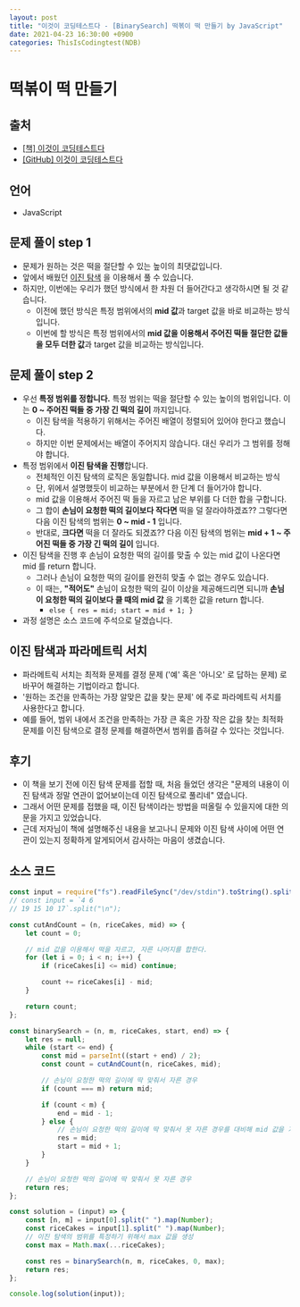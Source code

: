 ```yaml
---
layout: post
title: "이것이 코딩테스트다 - [BinarySearch] 떡볶이 떡 만들기 by JavaScript"
date: 2021-04-23 16:30:00 +0900
categories: ThisIsCodingtest(NDB)
---
```


# 떡볶이 떡 만들기

## 출처

- [[책] 이것이 코딩테스트다](https://www.hanbit.co.kr/store/books/look.php?p_code=B8945183661)
- [[GitHub] 이것이 코딩테스트다](https://github.com/ndb796/python-for-coding-test)

## 언어

- JavaScript

## 문제 풀이 step 1

- 문제가 원하는 것은 떡을 절단할 수 있는 높이의 최댓값입니다.
- 앞에서 배웠던 [이진 탐색](<https://qkrrlgh519.github.io/thisiscodingtest(ndb)/2021/04/22/ThisIsCodingtest-7-2.html>) 을 이용해서 풀 수 있습니다.
- 하지만, 이번에는 우리가 했던 방식에서 한 차원 더 들어간다고 생각하시면 될 것 같습니다.
  - 이전에 했던 방식은 특정 범위에서의 **mid 값**과 target 값을 바로 비교하는 방식입니다.
  - 이번에 할 방식은 특정 범위에서의 **mid 값을 이용해서 주어진 떡들 절단한 값들을 모두 더한 값**과 target 값을 비교하는 방식입니다.

## 문제 풀이 step 2

- 우선 **특정 범위를 정합니다.** 특정 범위는 떡을 절단할 수 있는 높이의 범위입니다. 이는 **0 ~ 주어진 떡들 중 가장 긴 떡의 길이** 까지입니다.
  - 이진 탐색을 적용하기 위해서는 주어진 배열이 정렬되어 있어야 한다고 했습니다.
  - 하지만 이번 문제에서는 배열이 주어지지 않습니다. 대신 우리가 그 범위를 정해야 합니다.
- 특정 범위에서 **이진 탐색을 진행**합니다.
  - 전체적인 이진 탐색의 로직은 동일합니다. mid 값을 이용해서 비교하는 방식
  - 단, 위에서 설명했듯이 비교하는 부분에서 한 단계 더 들어가야 합니다.
  - mid 값을 이용해서 주어진 떡 들을 자르고 남은 부위를 다 더한 합을 구합니다.
  - 그 합이 **손님이 요청한 떡의 길이보다 작다면** 떡을 덜 잘라야하겠죠?? 그렇다면 다음 이진 탐색의 범위는 **0 ~ mid - 1** 입니다.
  - 반대로, **크다면** 떡을 더 잘라도 되겠죠?? 다음 이진 탐색의 범위는 **mid + 1 ~ 주어진 떡들 중 가장 긴 떡의 길이** 입니다.
- 이진 탐색을 진행 후 손님이 요청한 떡의 길이를 맞출 수 있는 mid 값이 나온다면 mid 를 return 합니다.
  - 그러나 손님이 요청한 떡의 길이를 완전히 맞출 수 없는 경우도 있습니다.
  - 이 때는, **"적어도"** 손님이 요청한 떡의 길이 이상을 제공해드리면 되니까 **손님이 요청한 떡의 길이보다 클 때의 mid 값** 을 기록한 값을 return 합니다.
    - `else { res = mid; start = mid + 1; }`
- 과정 설명은 소스 코드에 주석으로 달겠습니다.

## 이진 탐색과 파라메트릭 서치

- 파라메트릭 서치는 최적화 문제를 결정 문제 ('예' 혹은 '아니오' 로 답하는 문제) 로 바꾸어 해결하는 기법이라고 합니다.
- '원하는 조건을 만족하는 가장 알맞은 값을 찾는 문제' 에 주로 파라메트릭 서치를 사용한다고 합니다.
- 예를 들어, 범위 내에서 조건을 만족하는 가장 큰 혹은 가장 작은 값을 찾는 최적화 문제를 이진 탐색으로 결정 문제를 해결하면서 범위를 좁혀갈 수 있다는 것입니다.

## 후기

- 이 책을 보기 전에 이진 탐색 문제를 접할 때, 처음 들었던 생각은 "문제의 내용이 이진 탐색과 정말 연관이 없어보이는데 이진 탐색으로 풀리네" 였습니다.
- 그래서 어떤 문제를 접했을 때, 이진 탐색이라는 방법을 떠올릴 수 있을지에 대한 의문을 가지고 있었습니다.
- 근데 저자님이 책에 설명해주신 내용을 보고나니 문제와 이진 탐색 사이에 어떤 연관이 있는지 정확하게 알게되어서 감사하는 마음이 생겼습니다.

## 소스 코드

```jsx
const input = require("fs").readFileSync("/dev/stdin").toString().split("\n");
// const input = `4 6
// 19 15 10 17`.split("\n");

const cutAndCount = (n, riceCakes, mid) => {
	let count = 0;

	// mid 값을 이용해서 떡을 자르고, 자른 나머지를 합한다.
	for (let i = 0; i < n; i++) {
		if (riceCakes[i] <= mid) continue;

		count += riceCakes[i] - mid;
	}

	return count;
};

const binarySearch = (n, m, riceCakes, start, end) => {
	let res = null;
	while (start <= end) {
		const mid = parseInt((start + end) / 2);
		const count = cutAndCount(n, riceCakes, mid);

		// 손님이 요청한 떡의 길이에 딱 맞춰서 자른 경우
		if (count === m) return mid;

		if (count < m) {
			end = mid - 1;
		} else {
			// 손님이 요청한 떡의 길이에 딱 맞춰서 못 자른 경우를 대비해 mid 값을 기록
			res = mid;
			start = mid + 1;
		}
	}

	// 손님이 요청한 떡의 길이에 딱 맞춰서 못 자른 경우
	return res;
};

const solution = (input) => {
	const [n, m] = input[0].split(" ").map(Number);
	const riceCakes = input[1].split(" ").map(Number);
	// 이진 탐색의 범위를 특정하기 위해서 max 값을 생성
	const max = Math.max(...riceCakes);

	const res = binarySearch(n, m, riceCakes, 0, max);
	return res;
};

console.log(solution(input));
```
